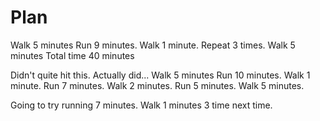 # Plan
Walk 5 minutes
Run 9 minutes. Walk 1 minute. Repeat 3 times.
Walk 5 minutes
Total time 40 minutes

Didn't quite hit this. Actually did...
Walk 5 minutes
Run 10 minutes. Walk 1 minute.
Run 7 minutes. Walk 2 minutes.
Run 5 minutes.
Walk 5 minutes.

Going to try running 7 minutes. Walk 1 minutes 3 time next time.
